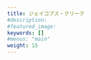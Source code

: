 ```yaml
---
title: ジェイコブス・クリーク
#description: 
#featured_image: 
keywords: []
#menus: "main"
weight: 15
---
```


